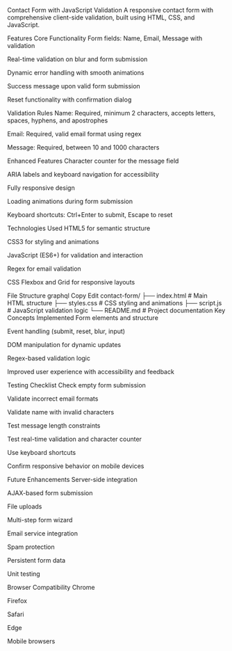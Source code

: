 Contact Form with JavaScript Validation
A responsive contact form with comprehensive client-side validation, built using HTML, CSS, and JavaScript.

Features
Core Functionality
Form fields: Name, Email, Message with validation

Real-time validation on blur and form submission

Dynamic error handling with smooth animations

Success message upon valid form submission

Reset functionality with confirmation dialog

Validation Rules
Name: Required, minimum 2 characters, accepts letters, spaces, hyphens, and apostrophes

Email: Required, valid email format using regex

Message: Required, between 10 and 1000 characters

Enhanced Features
Character counter for the message field

ARIA labels and keyboard navigation for accessibility

Fully responsive design

Loading animations during form submission

Keyboard shortcuts: Ctrl+Enter to submit, Escape to reset

Technologies Used
HTML5 for semantic structure

CSS3 for styling and animations

JavaScript (ES6+) for validation and interaction

Regex for email validation

CSS Flexbox and Grid for responsive layouts

File Structure
graphql
Copy
Edit
contact-form/
├── index.html          # Main HTML structure
├── styles.css          # CSS styling and animations
├── script.js           # JavaScript validation logic
└── README.md           # Project documentation
Key Concepts Implemented
Form elements and structure

Event handling (submit, reset, blur, input)

DOM manipulation for dynamic updates

Regex-based validation logic

Improved user experience with accessibility and feedback

Testing Checklist
Check empty form submission

Validate incorrect email formats

Validate name with invalid characters

Test message length constraints

Test real-time validation and character counter

Use keyboard shortcuts

Confirm responsive behavior on mobile devices

Future Enhancements
Server-side integration

AJAX-based form submission

File uploads

Multi-step form wizard

Email service integration

Spam protection

Persistent form data

Unit testing

Browser Compatibility
Chrome

Firefox

Safari

Edge

Mobile browsers
